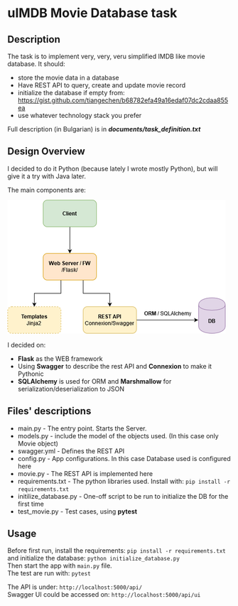 # uIMDB Movie Database task

## Description
The task is to implement very, very, veru simplified IMDB like movie database.
It should:
  - store the movie data in a database
  - Have REST API to query, create and update movie record
  - initialize the database if empty from:  https://gist.github.com/tiangechen/b68782efa49a16edaf07dc2cdaa855ea
  - use whatever technology stack you prefer
  
 Full description (in Bulgarian) is in ***documents/task_definition.txt***
 
## Design Overview

I decided to do it Python (because lately I wrote mostly Python), but will give it a try with Java later.

The main components are:

![](https://raw.githubusercontent.com/htrendafilov/task-movie-database/master/documents/uIMDB_Design.png)

I decided on:
 - **Flask** as the WEB framework
 - Using **Swagger** to describe the rest API and **Connexion** to make it Pythonic
 - **SQLAlchemy** is used for ORM and **Marshmallow** for serialization/deserialization to JSON

## Files' descriptions
 - main.py - The entry point. Starts the Server.
 - models.py - include the model of the objects used. (In this case only Movie object)
 - swagger.yml - Defines the REST API
 - config.py - App configurations. In this case Database used is configured here
 - movie.py - The REST API is implemented here
 - requirements.txt - The python libraries used. Install with: `pip install -r requirements.txt`
 - initilize_database.py - One-off script to be run to initialize the DB for the first time
 - test_movie.py - Test cases, using **pytest**
 
 ## Usage
 
 Before first run, install the requirements: `pip install -r requirements.txt` and initialize the database: `python initialize_database.py`  
 Then start the app with `main.py` file.  
 The test are run with: `pytest`  
 
 The API is under: `http://localhost:5000/api/`  
 Swagger UI could be accessed on: `http://localhost:5000/api/ui`
